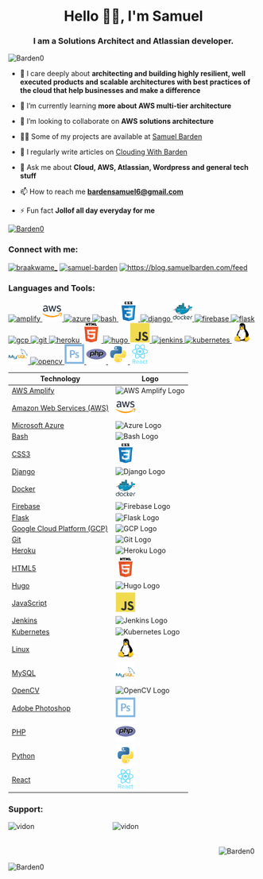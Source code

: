 <h1 align="center">Hello 👋🏿, I'm Samuel</h1>
<h3 align="center">I am a Solutions Architect and Atlassian developer.</h3>

<p align="left"> <img src="https://komarev.com/ghpvc/?username=barden0&label=Profile%20views&color=0e75b6&style=flat" alt="Barden0" /> </p>


- 🔭 I care deeply about **architecting and building highly resilient, well executed products and scalable architectures with best practices of the cloud that help businesses and make a difference**

- 🌱 I’m currently learning **more about AWS multi-tier architecture**

- 👯 I’m looking to collaborate on **AWS solutions architecture**

- 👨‍💻 Some of my projects are available at [Samuel Barden](https://samuelbarden.com/works)

- 📝 I regularly write articles on [Clouding With Barden](https://blog.samuelbarden.com)

- 💬 Ask me about **Cloud, AWS, Atlassian, Wordpress and general tech stuff**

- 📫 How to reach me **bardensamuel6@gmail.com**

- ⚡ Fun fact **Jollof all day everyday for me**

<p align="left"> <a href="https://github.com/ryo-ma/github-profile-trophy"><img src="https://github-profile-trophy.vercel.app/?username=barden0" alt="Barden0" /></a> </p>

<h3 align="left">Connect with me:</h3>
<p align="left">
<a href="https://twitter.com/braakwame_" target="blank"><img align="center" src="https://raw.githubusercontent.com/rahuldkjain/github-profile-readme-generator/master/src/images/icons/Social/twitter.svg" alt="braakwame_" height="30" width="40" /></a>
<a href="https://linkedin.com/in/samuel-barden" target="blank"><img align="center" src="https://raw.githubusercontent.com/rahuldkjain/github-profile-readme-generator/master/src/images/icons/Social/linked-in-alt.svg" alt="samuel-barden" height="30" width="40" /></a>
<a href="/https://blog.samuelbarden.com/feed" target="blank"><img align="center" src="https://raw.githubusercontent.com/rahuldkjain/github-profile-readme-generator/master/src/images/icons/Social/rss.svg" alt="https://blog.samuelbarden.com/feed" height="30" width="40" /></a>
</p>

<h3 align="left">Languages and Tools:</h3>
<p align="left"> <a href="https://aws.amazon.com/amplify/" target="_blank" rel="noreferrer"> <img src="https://docs.amplify.aws/assets/logo-dark.svg" alt="amplify" width="40" height="40"/> </a> <a href="https://aws.amazon.com" target="_blank" rel="noreferrer"> <img src="https://raw.githubusercontent.com/devicons/devicon/master/icons/amazonwebservices/amazonwebservices-original-wordmark.svg" alt="aws" width="40" height="40"/> </a> <a href="https://azure.microsoft.com/en-in/" target="_blank" rel="noreferrer"> <img src="https://www.vectorlogo.zone/logos/microsoft_azure/microsoft_azure-icon.svg" alt="azure" width="40" height="40"/> </a> <a href="https://www.gnu.org/software/bash/" target="_blank" rel="noreferrer"> <img src="https://www.vectorlogo.zone/logos/gnu_bash/gnu_bash-icon.svg" alt="bash" width="40" height="40"/> </a> <a href="https://www.w3schools.com/css/" target="_blank" rel="noreferrer"> <img src="https://raw.githubusercontent.com/devicons/devicon/master/icons/css3/css3-original-wordmark.svg" alt="css3" width="40" height="40"/> </a> <a href="https://www.djangoproject.com/" target="_blank" rel="noreferrer"> <img src="https://cdn.worldvectorlogo.com/logos/django.svg" alt="django" width="40" height="40"/> </a> <a href="https://www.docker.com/" target="_blank" rel="noreferrer"> <img src="https://raw.githubusercontent.com/devicons/devicon/master/icons/docker/docker-original-wordmark.svg" alt="docker" width="40" height="40"/> </a> <a href="https://firebase.google.com/" target="_blank" rel="noreferrer"> <img src="https://www.vectorlogo.zone/logos/firebase/firebase-icon.svg" alt="firebase" width="40" height="40"/> </a> <a href="https://flask.palletsprojects.com/" target="_blank" rel="noreferrer"> <img src="https://www.vectorlogo.zone/logos/pocoo_flask/pocoo_flask-icon.svg" alt="flask" width="40" height="40"/> </a> <a href="https://cloud.google.com" target="_blank" rel="noreferrer"> <img src="https://www.vectorlogo.zone/logos/google_cloud/google_cloud-icon.svg" alt="gcp" width="40" height="40"/> </a> <a href="https://git-scm.com/" target="_blank" rel="noreferrer"> <img src="https://www.vectorlogo.zone/logos/git-scm/git-scm-icon.svg" alt="git" width="40" height="40"/> </a> <a href="https://heroku.com" target="_blank" rel="noreferrer"> <img src="https://www.vectorlogo.zone/logos/heroku/heroku-icon.svg" alt="heroku" width="40" height="40"/> </a> <a href="https://www.w3.org/html/" target="_blank" rel="noreferrer"> <img src="https://raw.githubusercontent.com/devicons/devicon/master/icons/html5/html5-original-wordmark.svg" alt="html5" width="40" height="40"/> </a> <a href="https://gohugo.io/" target="_blank" rel="noreferrer"> <img src="https://api.iconify.design/logos-hugo.svg" alt="hugo" width="40" height="40"/> </a> <a href="https://developer.mozilla.org/en-US/docs/Web/JavaScript" target="_blank" rel="noreferrer"> <img src="https://raw.githubusercontent.com/devicons/devicon/master/icons/javascript/javascript-original.svg" alt="javascript" width="40" height="40"/> </a> <a href="https://www.jenkins.io" target="_blank" rel="noreferrer"> <img src="https://www.vectorlogo.zone/logos/jenkins/jenkins-icon.svg" alt="jenkins" width="40" height="40"/> </a> <a href="https://kubernetes.io" target="_blank" rel="noreferrer"> <img src="https://www.vectorlogo.zone/logos/kubernetes/kubernetes-icon.svg" alt="kubernetes" width="40" height="40"/> </a> <a href="https://www.linux.org/" target="_blank" rel="noreferrer"> <img src="https://raw.githubusercontent.com/devicons/devicon/master/icons/linux/linux-original.svg" alt="linux" width="40" height="40"/> </a> <a href="https://www.mysql.com/" target="_blank" rel="noreferrer"> <img src="https://raw.githubusercontent.com/devicons/devicon/master/icons/mysql/mysql-original-wordmark.svg" alt="mysql" width="40" height="40"/> </a> <a href="https://opencv.org/" target="_blank" rel="noreferrer"> <img src="https://www.vectorlogo.zone/logos/opencv/opencv-icon.svg" alt="opencv" width="40" height="40"/> </a> <a href="https://www.photoshop.com/en" target="_blank" rel="noreferrer"> <img src="https://raw.githubusercontent.com/devicons/devicon/master/icons/photoshop/photoshop-line.svg" alt="photoshop" width="40" height="40"/> </a> <a href="https://www.php.net" target="_blank" rel="noreferrer"> <img src="https://raw.githubusercontent.com/devicons/devicon/master/icons/php/php-original.svg" alt="php" width="40" height="40"/> </a> <a href="https://www.python.org" target="_blank" rel="noreferrer"> <img src="https://raw.githubusercontent.com/devicons/devicon/master/icons/python/python-original.svg" alt="python" width="40" height="40"/> </a> <a href="https://reactjs.org/" target="_blank" rel="noreferrer"> <img src="https://raw.githubusercontent.com/devicons/devicon/master/icons/react/react-original-wordmark.svg" alt="react" width="40" height="40"/> </a> </p>


| Technology | Logo |
|------------|------|
| [AWS Amplify](https://aws.amazon.com/amplify/) | <img src="https://docs.amplify.aws/assets/logo-dark.svg" alt="AWS Amplify Logo" width="40" height="40"/> |
| [Amazon Web Services (AWS)](https://aws.amazon.com) | <img src="https://raw.githubusercontent.com/devicons/devicon/master/icons/amazonwebservices/amazonwebservices-original-wordmark.svg" alt="AWS Logo" width="40" height="40"/> |
| [Microsoft Azure](https://azure.microsoft.com/en-in/) | <img src="https://www.vectorlogo.zone/logos/microsoft_azure/microsoft_azure-icon.svg" alt="Azure Logo" width="40" height="40"/> |
| [Bash](https://www.gnu.org/software/bash/) | <img src="https://www.vectorlogo.zone/logos/gnu_bash/gnu_bash-icon.svg" alt="Bash Logo" width="40" height="40"/> |
| [CSS3](https://www.w3schools.com/css/) | <img src="https://raw.githubusercontent.com/devicons/devicon/master/icons/css3/css3-original-wordmark.svg" alt="CSS3 Logo" width="40" height="40"/> |
| [Django](https://www.djangoproject.com/) | <img src="https://cdn.worldvectorlogo.com/logos/django.svg" alt="Django Logo" width="40" height="40"/> |
| [Docker](https://www.docker.com/) | <img src="https://raw.githubusercontent.com/devicons/devicon/master/icons/docker/docker-original-wordmark.svg" alt="Docker Logo" width="40" height="40"/> |
| [Firebase](https://firebase.google.com/) | <img src="https://www.vectorlogo.zone/logos/firebase/firebase-icon.svg" alt="Firebase Logo" width="40" height="40"/> |
| [Flask](https://flask.palletsprojects.com/) | <img src="https://www.vectorlogo.zone/logos/pocoo_flask/pocoo_flask-icon.svg" alt="Flask Logo" width="40" height="40"/> |
| [Google Cloud Platform (GCP)](https://cloud.google.com) | <img src="https://www.vectorlogo.zone/logos/google_cloud/google_cloud-icon.svg" alt="GCP Logo" width="40" height="40"/> |
| [Git](https://git-scm.com/) | <img src="https://www.vectorlogo.zone/logos/git-scm/git-scm-icon.svg" alt="Git Logo" width="40" height="40"/> |
| [Heroku](https://heroku.com) | <img src="https://www.vectorlogo.zone/logos/heroku/heroku-icon.svg" alt="Heroku Logo" width="40" height="40"/> |
| [HTML5](https://www.w3.org/html/) | <img src="https://raw.githubusercontent.com/devicons/devicon/master/icons/html5/html5-original-wordmark.svg" alt="HTML5 Logo" width="40" height="40"/> |
| [Hugo](https://gohugo.io/) | <img src="https://api.iconify.design/logos-hugo.svg" alt="Hugo Logo" width="40" height="40"/> |
| [JavaScript](https://developer.mozilla.org/en-US/docs/Web/JavaScript) | <img src="https://raw.githubusercontent.com/devicons/devicon/master/icons/javascript/javascript-original.svg" alt="JavaScript Logo" width="40" height="40"/> |
| [Jenkins](https://www.jenkins.io) | <img src="https://www.vectorlogo.zone/logos/jenkins/jenkins-icon.svg" alt="Jenkins Logo" width="40" height="40"/> |
| [Kubernetes](https://kubernetes.io) | <img src="https://www.vectorlogo.zone/logos/kubernetes/kubernetes-icon.svg" alt="Kubernetes Logo" width="40" height="40"/> |
| [Linux](https://www.linux.org/) | <img src="https://raw.githubusercontent.com/devicons/devicon/master/icons/linux/linux-original.svg" alt="Linux Logo" width="40" height="40"/> |
| [MySQL](https://www.mysql.com/) | <img src="https://raw.githubusercontent.com/devicons/devicon/master/icons/mysql/mysql-original-wordmark.svg" alt="MySQL Logo" width="40" height="40"/> |
| [OpenCV](https://opencv.org/) | <img src="https://www.vectorlogo.zone/logos/opencv/opencv-icon.svg" alt="OpenCV Logo" width="40" height="40"/> |
| [Adobe Photoshop](https://www.photoshop.com/en) | <img src="https://raw.githubusercontent.com/devicons/devicon/master/icons/photoshop/photoshop-line.svg" alt="Photoshop Logo" width="40" height="40"/> |
| [PHP](https://www.php.net) | <img src="https://raw.githubusercontent.com/devicons/devicon/master/icons/php/php-original.svg" alt="PHP Logo" width="40" height="40"/> |
| [Python](https://www.python.org) | <img src="https://raw.githubusercontent.com/devicons/devicon/master/icons/python/python-original.svg" alt="Python Logo" width="40" height="40"/> |
| [React](https://reactjs.org/) | <img src="https://raw.githubusercontent.com/devicons/devicon/master/icons/react/react-original-wordmark.svg" alt="React Logo" width="40" height="40"/> |


<h3 align="left">Support:</h3>
<p><a href="https://www.buymeacoffee.com/vidon"> <img align="left" src="https://cdn.buymeacoffee.com/buttons/v2/default-yellow.png" height="50" width="210" alt="vidon" /></a><a href="https://ko-fi.com/vidon"> <img align="left" src="https://cdn.ko-fi.com/cdn/kofi3.png?v=3" height="50" width="210" alt="vidon" /></a></p><br><br>

<p>&nbsp;<img align="center" src="https://github-readme-stats.vercel.app/api?username=barden0&show_icons=true&locale=en" alt="Barden0" /></p>

<p><img align="center" src="https://github-readme-streak-stats.herokuapp.com/?user=barden0&" alt="Barden0" /></p>

